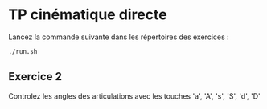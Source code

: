 # TP cinématique directe 

Lancez la commande suivante dans les répertoires des exercices : 
```sh
./run.sh
```

## Exercice 2

Controlez les angles des articulations avec les touches 'a', 'A', 's', 'S', 'd', 'D'